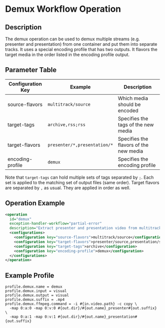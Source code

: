 Demux Workflow Operation
========================

Description
-----------

The demux operation can be used to demux multiple streams (e.g. presenter and presentation) from one container and put
them into separate tracks. It uses a special encoding profile that has two outputs. It flavors the target media in the
order listed in the encoding profile output.

Parameter Table
---------------

|Configuration Key |Example                      |Description                            |
|------------------|-----------------------------|---------------------------------------|
|source-flavors    |`multitrack/source`          |Which media should be encoded          |
|target-tags       |`archive,rss;rss`            |Specifies the tags of the new media    |
|target-flavors    |`presenter/*,presentation/*` |Specifies the flavors of the new media |
|encoding-profile  |`demux`                      |Specifies the encoding profile         |

Note that `target-tags` can hold multiple sets of tags separated by `;`. Each set is applied to the matching set of
output files (same order). Target flavors are separated by `,` as usual. They are applied in order as well.


Operation Example
-----------------

```xml
<operation
  id="demux"
  exception-handler-workflow="partial-error"
  description="Extract presenter and presentation video from multitrack source">
  <configurations>
    <configuration key="source-flavors">multitrack/source</configuration>
    <configuration key="target-flavors">presenter/source,presentation/source</configuration>
    <configuration key="target-tags">archive</configuration>
    <configuration key="encoding-profile">demux</configuration>
  </configurations>
</operation>
```

Example Profile
---------------

```
profile.demux.name = demux
profile.demux.input = visual
profile.demux.output = visual
profile.demux.suffix = .mp4
profile.demux.ffmpeg.command = -i #{in.video.path} -c copy \
  -map 0:a:0 -map 0:v:0 #{out.dir}/#{out.name}_presenter#{out.suffix} \
  -map 0:a:1 -map 0:v:1 #{out.dir}/#{out.name}_presentation#{out.suffix}
```
